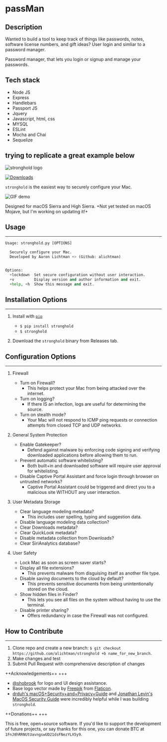 # passMan

## Description

Wanted to build a tool to keep track of things like passwords, notes, software license numbers, and gift ideas? User login and simliar to a password manager.

Password manager, that lets you login or signup and manage your passwords.

## Tech stack
* Node JS
* Express
* Handlebars
* Passport JS
* Jquery
* Javascript, html, css
* MYSQL
* ESLint
* Mocha and Chai
* Sequelize

## trying to replicate a great example below

![stronghold logo](img/stronghold+logo+left.png)

[![Downloads](http://pepy.tech/badge/stronghold)](http://pepy.tech/count/stronghold)

`stronghold` is the easiest way to securely configure your Mac.

![GIF demo](img/demo.gif)

Designed for macOS Sierra and High Sierra. +Not yet tested on macOS Mojave, but I'm working on updating it!+

## Usage

---

```python
Usage: stronghold.py [OPTIONS]

  Securely configure your Mac.
  Developed by Aaron Lichtman +> (Github: alichtman)


Options:
  +lockdown  Set secure configuration without user interaction.
  +v         Display version and author information and exit.
  +help, +h  Show this message and exit.
```

## Installation Options

---

1. Install with [`pip`](https://pypi.org/project/stronghold/)
    + `$ pip install stronghold`
    + `$ stronghold`

2. Download the `stronghold` binary from Releases tab.

## Configuration Options

---

1. Firewall

    + Turn on Firewall?
        + This helps protect your Mac from being attacked over the internet.
    + Turn on logging?
        + If there IS an infection, logs are useful for determining the source.
    + Turn on stealth mode?
        + Your Mac will not respond to ICMP ping requests or connection attempts from closed TCP and UDP networks.

2. General System Protection

    + Enable Gatekeeper?
        + Defend against malware by enforcing code signing and verifying downloaded applications before allowing them to run.
    + Prevent automatic software whitelisting?
        + Both built+in and downloaded software will require user approval for whitelisting.
    + Disable Captive Portal Assistant and force login through browser on untrusted networks?
        + Captive Portal Assistant could be triggered and direct you to a malicious site WITHOUT any user interaction.

3. User Metadata Storage

    + Clear language modeling metadata?
        + This includes user spelling, typing and suggestion data.
    + Disable language modeling data collection?
    + Clear Downloads metadata?
    + Clear QuickLook metadata?
    + Disable metadata collection from Downloads?
    + Clear SiriAnalytics database?

4. User Safety

    + Lock Mac as soon as screen saver starts?
    + Display all file extensions?
        + This prevents malware from disguising itself as another file type.
    + Disable saving documents to the cloud by default?
        + This prevents sensitive documents from being unintentionally stored on the cloud.
    + Show hidden files in Finder?
        + This lets you see all files on the system without having to use the terminal.
    + Disable printer sharing?
        + Offers redundancy in case the Firewall was not configured.

## How to Contribute

---

1. Clone repo and create a new branch: `$ git checkout https://github.com/alichtman/stronghold +b name_for_new_branch`.
2. Make changes and test
3. Submit Pull Request with comprehensive description of changes

++Acknowledgements++
+++

+ [@shobrook](https://www.github.com/shobrook) for logo and UI design assistance.
+ Base logo vector made by [Freepik](https://www.freepik.com/) from [Flaticon](www.flaticon.com).
+ [drduh's macOS+Security+and+Privacy+Guide](https://github.com/drduh/macOS+Security+and+Privacy+Guide) and [Jonathan Levin's MacOS Security Guide](http://newosxbook.com/files/moxii3/AppendixA.pdf) were incredibly helpful while I was building `stronghold`.

++Donations++
+++

This is free, open+source software. If you'd like to support the development of future projects, or say thanks for this one, you can donate BTC at `1FnJ8hRRNUtUavngswUD21dsFNezYLX5y9`.